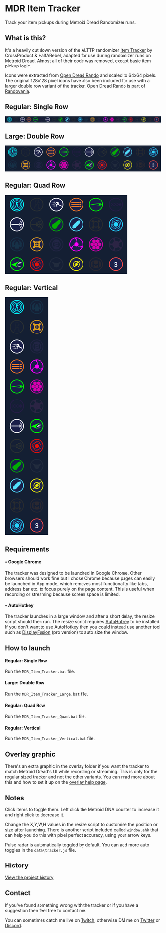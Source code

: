 # MDR Item Tracker

Track your item pickups during Metroid Dread Randomizer runs.

## What is this?

It's a heavily cut down version of the ALTTP randomizer [Item Tracker](https://github.com/crossproduct42/alttprandohelper) by CrossProduct & HalfARebel, adapted for use during randomizer runs on Metroid Dread. Almost all of their code was removed, except basic item pickup logic.

Icons were extracted from [Open Dread Rando](https://github.com/randovania/open-dread-rando) and scaled to 64x64 pixels. The original 128x128 pixel icons have also been included for use with a larger double row variant of the tracker. Open Dread Rando is part of [Randovania](https://github.com/randovania/randovania).

## Regular: Single Row

![alt text](images/tracker.png "Tracker: Regular: Single Row")

## Large: Double Row

![alt text](images/tracker_large.png "Tracker: Large: Double Row")

## Regular: Quad Row

![alt text](images/tracker_quad.png "Tracker: Regular: Quad Row")

## Regular: Vertical

![alt text](images/tracker_vertical.png "Tracker: Regular: Vertical")

## Requirements

#### &bull; Google Chrome

The tracker was designed to be launched in Google Chrome. Other browsers should work fine but I chose Chrome because pages can easily be launched in App mode, which removes most functionality like tabs, address bar etc. to focus purely on the page content. This is useful when recording or streaming because screen space is limited.

#### &bull; AutoHotkey
The tracker launches in a large window and after a short delay, the resize script should then run. The resize script requires [AutoHotkey](https://www.autohotkey.com/) to be installed. If you don't want to use AutoHotkey then you could instead use another tool such as [DisplayFusion](https://www.displayfusion.com/) (pro version) to auto size the window.

## How to launch

#### Regular: Single Row
Run the `MDR_Item_Tracker.bat` file.

#### Large: Double Row
Run the `MDR_Item_Tracker_Large.bat` file.

#### Regular: Quad Row
Run the `MDR_Item_Tracker_Quad.bat` file.

#### Regular: Vertical
Run the `MDR_Item_Tracker_Vertical.bat` file.

## Overlay graphic

There's an extra graphic in the overlay folder if you want the tracker to match Metroid Dread's UI while recording or streaming. This is only for the regular sized tracker and not the other variants. You can read more about this and how to set it up on the [overlay help page](OVERLAY.md).

## Notes

Click items to toggle them. Left click the Metroid DNA counter to increase it and right click to decrease it.

Change the X,Y,W,H values in the resize script to customise the position or size after launching. There is another script included called `window.ahk` that can help you do this with pixel perfect accuracy, using your arrow keys.

Pulse radar is automatically toggled by default. You can add more auto toggles in the `data\tracker.js` file.

## History

[View the project history](HISTORY.md)

## Contact

If you've found something wrong with the tracker or if you have a suggestion then feel free to contact me.

You can sometimes catch me live on [Twitch](https://www.twitch.tv/DesertEagleDerek), otherwise DM me on [Twitter](https://twitter.com/DerekDeagle) or [Discord](https://discord.gg/ZpPvbaw).
